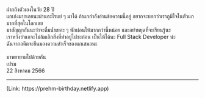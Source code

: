 ฝากถึงตัวเองในวัย 28 ปี <br>
แกเก่งมากเลยนะผ่านอะไรแย่ ๆ มาได้ ถ้าแกกำลังอ่านข้อความนี้อยู่ อยากจะบอกว่าเราภูมิใจในตัวแกมากที่สุดในโลกเลย <br>
มาสัญญากันนะว่าจะดื่มน้ำเยอะ ๆ พักผ่อนให้มากกว่านี้หน่อย และอย่าหยุดที่จะเรียนรู้นะ <br>
เราหวังว่าแกจะไม่ล้มเลิกสิ่งที่ทำอยู่ไปซะก่อน เป็นให้ได้นะ Full Stack Developer น่ะ  <br>
ฉันจากอดีตจะยืนมองความสำเร็จของแกเสมอนะ <br>
<br>
มาพยายามไปด้วยกัน <br>
เปรม<br>
22 สิงหาคม 2566
<hr>
(Link: https://prehm-birthday.netlify.app)
